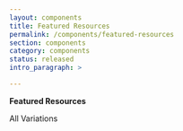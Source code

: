 ```yaml
---
layout: components
title: Featured Resources
permalink: /components/featured-resources
section: components
category: components
status: released
intro_paragraph: >

---
```


__Featured Resources__

All Variations
